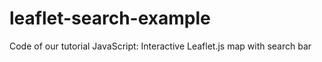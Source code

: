 # leaflet-search-example
Code of our tutorial JavaScript: Interactive Leaflet.js map with search bar
